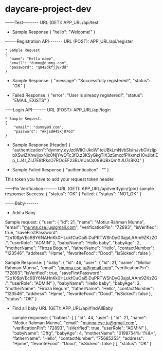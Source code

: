 # daycare-project-dev

-----Test--------
URL (GET): APP_URL/api/test
  * Sample Response
  {
    "hello": "Welcome!"
  }

------Registration API-------
    URL (POST): APP_URL/api/register 

    * Sample Request
    {
      "name": "Hello name",
      "email": "dummy@dummy.com",
      "password": "q842dkfjj87dd"
    }

* Sample Response:
    {
        "message": "Successfully registered!",
        "status": "OK"
    }

* Failed Response:
    {
        "error": "User is already registered!",
        "status": "EMAIL_EXISTS"
    }


----Login API-------
URL (POST): APP_URL/api/login 

    * Sample Request:
    {
        "email": "dummy@d.com",
        "password": "#kjsd#45kj87dd"
    }

* Sample Response (Header)
    {
       "authentication":"dymmy.eyJzdWIiOiJkdW1teUBkLmNvbSIsInJvbGVzIjpbXSwiZXhwIjoxNjc0NjYwOTc3fQ.z3KSyGkgTiX3zSmxcfPXxmzH0vJibtlEp_LJ4I_ZIJ7E8tRksO7ROqEF23BUnUaCs089QBxQmXJU7sBKQ"
    }

* Sample Failed Response
    {
        "authentication" : ""
    }

This token you have to add your request token header.

----Pin Verification-------
URL (GET): APP_URL/api/verifypin/{pin}
  sample response:
  Success:
  {
    "status": "OK"
  }
  Failed:
  {
    "status": "NOT_OK"
  }
  
-----Baby-------
* Add a Baby

Sample request:
{
    "user": {
                "id": 21,
                "name": "Motiur Rahman Munna",
                "email": "munna.cse.ju@gmail.com",
                "verificationPin": "72893",
                "isVerified": true,
                "saveFirstPassword": "$2a$10$pVEc9BY6NAHnKk0HLukfOuOai5.DuPRTWShDyG3ajpLAAm9ZKzZG.",
                "userRole": "ADMIN"
            },
            "babyName": "Hello baby",
            "babyAge": 2,
            "motherName": "Firoza Begum",
            "fatherName": "Hello",
            "contactNumber": "123546",
            "address": "Hpme",
            "fevoriteFood": "Dood",
            "isSicked": false
}
            
Sample Response:
{
    "baby": {
        "id": 46,
        "user": {
            "id": 21,
            "name": "Motiur Rahman Munna",
            "email": "munna.cse.ju@gmail.com",
            "verificationPin": "72893",
            "isVerified": true,
            "saveFirstPassword": "$2a$10$pVEc9BY6NAHnKk0HLukfOuOai5.DuPRTWShDyG3ajpLAAm9ZKzZG.",
            "userRole": "ADMIN"
        },
        "babyName": "Hello baby",
        "babyAge": 2,
        "motherName": "Firoza Begum",
        "fatherName": "Hello",
        "contactNumber": "123546",
        "address": "Hpme",
        "fevoriteFood": "Dood",
        "isSicked": false
    },
    "status": "OK"
}

* Find all baby 
  URL (GET): APP_URL/api/findAllBaby
  
  sample response:
  {
    "babies": [
        {
            "id": 44,
            "user": {
                "id": 21,
                "name": "Motiur Rahman Munna",
                "email": "munna.cse.ju@gmail.com",
                "verificationPin": "72893",
                "isVerified": true,
                "userRole": "ADMIN"
            },
            "babyName": "Dffg",
            "babyAge": 4,
            "motherName": "0198754%:'!%&*",
            "fatherName": "Hello",
            "contactNumber": "75685253",
            "address": "Hpme",
            "fevoriteFood": "Dood",
            "isSicked": false
        }
    ],
    "status": "OK"
}


